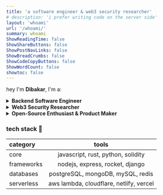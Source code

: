 ```yaml
---
title: 'a software engineer & web3 security researcher'
# description: 'i prefer writing code on the server side'
layout: 'whoami'
url: '/whoami/'
summary: whoami
ShowReadingTime: false
ShowShareButtons: false
ShowPostNavLinks: false
ShowBreadCrumbs: false
ShowCodeCopyButtons: false
ShowWordCount: false
showtoc: false
---
```


hey I'm <strong>Dibakar</strong>, I'm a:

<details>
<summary><strong>Backend Software Engineer</strong></summary>

I have been writing scalable softwares for roughly 3.5 years with experience in _blockchain_, _decentralized applications_, _serverless_, _monolithic_ and _microservices_. I specialize in **JavaScript** and **Nodejs**, but I don’t shy away from other languages to solve problems.

</details>

<details>
<summary><strong>Web3 Security Researcher</strong></summary>

I have been a security enthusiast for a while, and I recently started to solo audit various DeFi protocols as a project to create a safer web3 space under the alias of **[Chainrunner](https://twitter.com/chainrunnersec)**.

</details>

<details>
<summary><strong>Open-Source Enthusiast & Product Maker</strong></summary>

I love making products, and I see it as the highest pursuit of my career. Over the years, I've independently built many products, either for companies or as open-source projects.

Along with my friend, we released one of the most prominent open-source projects based in Bangladesh, [DevSonket](https://www.devsonket.com), which aims to serve thousands of Bengali software engineers by providing them with necessary engineering quick notes.

</details>

### tech stack 🚀

| category   |                  tools                  |
| :--------- | :-------------------------------------: |
| core       |   javascript, rust, python, solidity    |
| frameworks |     nodejs, express, rocket, django     |
| databases  |    postgreSQL, mongoDB, mySQL, redis    |
| serverless | aws lambda, cloudflare, netlify, vercel |

